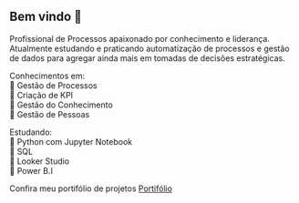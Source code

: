 ## Bem vindo 👋
Profissional de Processos apaixonado por conhecimento e liderança. Atualmente estudando e praticando automatização de processos e gestão de dados para agregar ainda mais em tomadas de decisões estratégicas.

Conhecimentos em: <br>
🌱 Gestão de Processos <br>
🌱 Criação de KPI <br>
🌱 Gestão do Conhecimento <br>
🌱 Gestão de Pessoas <br>

Estudando: <br>
🔭 Python com Jupyter Notebook <br>
🔭 SQL <br>
🔭 Looker Studio <br>
🔭 Power B.I <br>

Confira meu portifólio de projetos [Portifólio](https://sites.google.com/view/portifliodedados/)
<!--
Profissional de Processos apaixonado por conhecimento e liderança. Atualmente estudando e praticando automatização de processos e gestão de dados para agregar ainda mais em tomadas de decisões estratégicas.

- 🔭 I’m currently working on ...
- 🌱 I’m currently learning ...
- 👯 I’m looking to collaborate on ...
- 🤔 I’m looking for help with ...
- 💬 Ask me about ...
- 📫 How to reach me: ...
- 😄 Pronouns: ...
- ⚡ Fun fact: ...
-->
